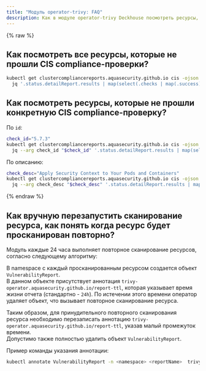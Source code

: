```yaml
---
title: "Модуль operator-trivy: FAQ"
description: Как в модуле operator-trivy Deckhouse посмотреть ресурсы, которые не прошли CIS compliance-проверки.
---
```

{% raw %}

## Как посмотреть все ресурсы, которые не прошли CIS compliance-проверки?

```bash
kubectl get clustercompliancereports.aquasecurity.github.io cis -ojson |
  jq '.status.detailReport.results | map(select(.checks | map(.success) | all | not))'
```

## Как посмотреть ресурсы, которые не прошли конкретную CIS compliance-проверку?

По `id`:

```bash
check_id="5.7.3"
kubectl get clustercompliancereports.aquasecurity.github.io cis -ojson |
  jq --arg check_id "$check_id" '.status.detailReport.results | map(select(.id == $check_id))'
```

По описанию:

```bash
check_desc="Apply Security Context to Your Pods and Containers"
kubectl get clustercompliancereports.aquasecurity.github.io cis -ojson |
  jq --arg check_desc "$check_desc" '.status.detailReport.results | map(select(.description == $check_desc))'
```

{% endraw %}

## Как вручную перезапустить сканирование ресурса, как понять когда ресурс будет просканирован повторно?

Модуль каждые 24 часа выполняет повторное сканирование ресурсов, согласно следующему алгоритму:

В namespace c каждый просканированным ресурсом создается объект `VulnerabilityReport`.  
В данном объекте присутствует аннотация `trivy-operator.aquasecurity.github.io/report-ttl`, которая указывает время жизни отчета (стандартно - `24h`). 
По истечении этого времени оператор удаляет объект, что вызывает повторное сканирование ресурса.

Таким образом, для принудительного повторного сканирования ресурса необходимо перезаписать аннотацию `trivy-operator.aquasecurity.github.io/report-ttl`, указав малый промежуток времени.  
Допустимо также полностью удалить объект `VulnerabilityReport`.

Пример команды указания аннотации:
```bash
kubectl annotate VulnerabilityReport -n <namespace> <reportName>  trivy-operator.aquasecurity.github.io/report-ttl=1s --overwrite
```